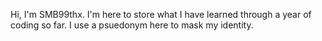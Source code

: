 Hi, I'm SMB99thx. I'm here to store what I have learned through a year of coding so far. I use a psuedonym here to mask my identity.
